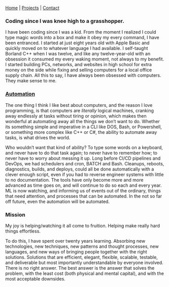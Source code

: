 [Home](/) | [Projects](/projects) | [Contact](/contact)

### Coding since I was knee high to a grasshopper. 

I have been coding since I was a kid.  From the moment I realized I could type magic words into a box and make it obey my every command, I have been entranced.  I started at just eight years old with Apple Basic and quickly moved on to whatever language I had available.  I self-taught Borland C++ when I was twelve, and like any twelve-year-old with an obsession it consumed my every waking moment, not always to my benefit.  I started building PCs, networks, and websites in high school for extra money on the side while fixing and selling computers for a local office supply chain.  All this to say, I have always been obsessed with computers.  They make sense to me.  

### [Automation](/automation) 

The one thing I think I like best about computers, and the reason I love programming, is that computers are *literally* logical machines, cranking away endlessly at tasks without tiring or opinion,  which makes then wonderful at automating away all the things we don’t want to do.  Whether its something simple and imperative in a CLI like DOS, Bash, or Powershell, or something more complex like C++ or C#, the ability to automate away tasks, is what drives the world.  

Who wouldn’t want that kind of ability?  To type some words on a keyboard, and never have to do that task again; to never have to remember how; to never have to worry about messing it up.  Long before CI/CD pipelines and DevOps, we had schedulers and cron, BATCH and Bash.  Cleanups, reboots, diagnostics, builds, and deploys, could all be done automatically with a clever enough script, even if you had to reverse engineer systems with little to no documentation.  The tools have only become more and more advanced as time goes on, and will continue to do so each and every year.  ML is now watching, and informing us of events out of the ordinary, things that need attention, and processes that can be automated.  In the not so far off future, even the automation will be automated.

### Mission

My joy is helping/watching it all come to fruition.  Helping make really hard things effortless.

To do this, I have spent over twenty years learning.  Absorbing new technologies, new techniques, new patterns and thought processes, new languages, and new ways of bringing people together with the right solutions.  Solutions that are efficient, elegant, flexible, scalable, testable, and deliverable but most importantly understandable by everyone involved.  There is no right answer.  The best answer is the answer that solves the problem, with the least cost (both physical and mental capital), and with the most acceptable downsides.